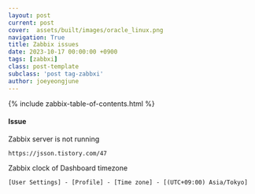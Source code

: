 ```yaml
---
layout: post
current: post
cover:  assets/built/images/oracle_linux.png
navigation: True
title: Zabbix issues
date: 2023-10-17 00:00:00 +0900
tags: [zabbxi]
class: post-template
subclass: 'post tag-zabbxi'
author: joeyeongjune
---
```


{% include zabbix-table-of-contents.html %}

#### Issue

Zabbix server is not running

```
https://jsson.tistory.com/47
```

Zabbix clock of Dashboard timezone

```
[User Settings] - [Profile] - [Time zone] - [(UTC+09:00) Asia/Tokyo]

```